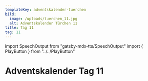 ```yaml
---
templateKey: adventskalender-tuerchen
bild:
  image: /uploads/tuerchen_11.jpg
  alt: Adventskalender Türchen 11
title: Tag 11
tag: 11
---
```


import SpeechOutput from "gatsby-mdx-tts/SpeechOutput"
import { PlayButton } from "../../PlayButton"

<SpeechOutput id="adventskalender-tag-11" customPlayButton={PlayButton}>

# Adventskalender Tag 11

</SpeechOutput>

